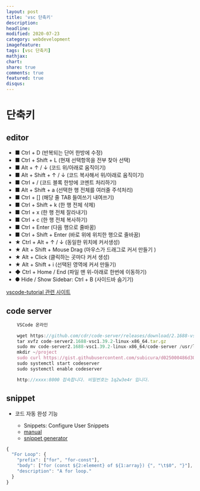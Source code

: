 ```yaml
---
layout: post
title: 'vsc 단축키'
description:
headline:
modified: 2020-07-23
category: webdevelopment
imagefeature:
tags: [vsc 단축키]
mathjax:
chart:
share: true
comments: true
featured: true
disqus:
---
```


# 단축키

## editor

-   ■ Ctrl + D (반복되는 단어 한방에 수정)
-   ■ Ctrl + Shift + L (현재 선택항목을 전부 찾아 선택)
-   ■ Alt + ↑ / ↓ (코드 위/아래로 움직이기)
-   ■ Alt + Shift + ↑ / ↓ (코드 복사해서 위/아래로 움직이기)
-   ■ Ctrl + / (코드 블록 한방에 코멘트 처리하기)
-   ■ Alt + Shift + a (선택한 행 전체를 여러줄 주석처리)
-   ■ Ctrl + [] (해당 줄 TAB 들여쓰기 내여쓰기)
-   ■ Ctrl + Shift + k (한 행 전체 삭제)
-   ■ Ctrl + x (한 행 전체 잘라내기)
-   ■ Ctrl + c (한 행 전체 복사하기)
-   ■ Ctrl + Enter (다음 행으로 줄바꿈)
-   ■ Ctrl + Shift + Enter (바로 위에 위치한 행으로 줄바꿈)
-   ★ Ctrl + Alt + ↑ / ↓ (동일한 위치에 커서생성)
-   ★ Alt + Shift + Mouse Drag (마우스가 드래그로 커서 만들기 )
-   ★ Alt + Click (클릭하는 곳마다 커서 생성)
-   ★ Alt + Shift + i (선택된 영역에 커서 만들기)
-   ◆ Ctrl + Home / End (파일 맨 위-아래로 한번에 이동하기)
-   ● Hide / Show Sidebar: Ctrl + B (사이드바 숨기기)

[vscode-tutorial 관련 사이트](https://demun.github.io/vscode-tutorial/shortcuts/)

## code server

```JavaScript
    VSCode 온라인

    wget https://github.com/cdr/code-server/releases/download/2.1688-vsc1.39.2/code-server2.1688-vsc1.39.2-linux-x86_64.tar.gz
    tar xvfz code-server2.1688-vsc1.39.2-linux-x86_64.tar.gz
    sudo mv code-server2.1688-vsc1.39.2-linux-x86_64/code-server /usr/local/bin
    mkdir ~/project
    sudo curl https://gist.githubusercontent.com/subicura/d025000486d30d92dfa6ccc523c3f5e3/raw/2e93bb0dca992523a3e3a6fdba95d2f3526c52db/codeserver.service -o /lib/systemd/system/codeserver.service
    sudo systemctl start codeserver
    sudo systemctl enable codeserver

    http://xxxx:8000 접속합니다. 비밀번호는 1q2w3e4r 입니다.
```

## snippet

-   코드 자동 완성 기능

    -   Snippets: Configure User Snippets
    -   [manual](https://code.visualstudio.com/docs/editor/userdefinedsnippets)
    -   [snippet generator](https://snippet-generator.app/)

```JavaScript
{
  "For Loop": {
    "prefix": ["for", "for-const"],
    "body": ["for (const ${2:element} of ${1:array}) {", "\t$0", "}"],
    "description": "A for loop."
  }
}
```
